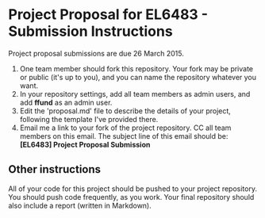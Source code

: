 Project Proposal for EL6483 - Submission Instructions
======================================================

Project proposal submissions are due 26 March 2015.

1. One team member should fork this repository. Your fork may be private or public (it's up to you), and you can name the repository whatever you want.
2. In your repository settings, add all team members as admin users, and add **ffund** as an admin user.
3. Edit the 'proposal.md' file to describe the details of your project, following the template I've provided there.
4. Email me a link to your fork of the project repository. CC all team members on this email. The subject line of this email should be: **[EL6483] Project Proposal Submission**


## Other instructions

All of your code for this project should be pushed to your project repository. You should push code frequently, as you work. Your final repository should also include a report (written in Markdown).